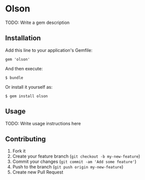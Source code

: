# Olson

TODO: Write a gem description

## Installation

Add this line to your application's Gemfile:

    gem 'olson'

And then execute:

    $ bundle

Or install it yourself as:

    $ gem install olson

## Usage

TODO: Write usage instructions here

## Contributing

1. Fork it
2. Create your feature branch (`git checkout -b my-new-feature`)
3. Commit your changes (`git commit -am 'Add some feature'`)
4. Push to the branch (`git push origin my-new-feature`)
5. Create new Pull Request
